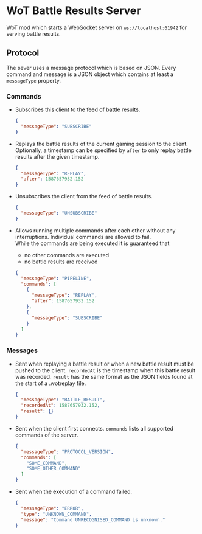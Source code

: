 # WoT Battle Results Server
WoT mod which starts a WebSocket server on `ws://localhost:61942` for serving battle results.

## Protocol
The sever uses a message protocol which is based on JSON. 
Every command and message is a JSON object which contains at least a `messageType` property.

### Commands
-   Subscribes this client to the feed of battle results.
    ```json
    {
      "messageType": "SUBSCRIBE"
    }
    ```


-   Replays the battle results of the current gaming session to the client.
    Optionally, a timestamp can be specified by `after` to only replay battle results after the given timestamp. 
    ```json
    {
      "messageType": "REPLAY",
      "after": 1587657932.152
    }
    ```

-   Unsubscribes the client from the feed of battle results.
    ```json
    {
      "messageType": "UNSUBSCRIBE"
    }
    ```
    
-   Allows running multiple commands after each other without any interruptions.
    Individual commands are allowed to fail.  
    While the commands are being executed it is guaranteed that
    - no other commands are executed
    - no battle results are received
    ```json
    {
      "messageType": "PIPELINE",
      "commands": [
        {
          "messageType": "REPLAY",
          "after": 1587657932.152
        },
        {
          "messageType": "SUBSCRIBE"
        }
      ]
    }
    ```
    

### Messages
-   Sent when replaying a battle result or when a new battle result must be pushed to the client.
    `recordedAt` is the timestamp when this battle result was recorded.
    `result` has the same format as the JSON fields found at the start of a .wotreplay file.
    ```json
    {
      "messageType": "BATTLE_RESULT",
      "recordedAt": 1587657932.152,
      "result": {}
    }
    ```
   
-   Sent when the client first connects.
    `commands` lists all supported commands of the server.
    ```json
    {
      "messageType": "PROTOCOL_VERSION",
      "commands": [
        "SOME_COMMAND",
        "SOME_OTHER_COMMAND" 
      ]
    }
    ```
    
-   Sent when the execution of a command failed.
    ```json
    {
      "messageType": "ERROR",
      "type": "UNKNOWN_COMMAND",
      "message": "Command UNRECOGNISED_COMMAND is unknown."
    }
    ```
 